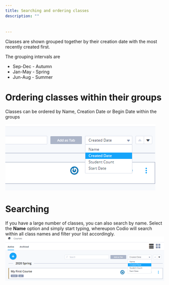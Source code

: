 ```yaml
---
title: Searching and ordering classes
description: ""


---
```


Classes are shown grouped together by their creation date with the most recently created first.

The grouping intervals are

- Sep-Dec - Autumn
- Jan-May - Spring
- Jun-Aug - Summer


# Ordering classes within their groups

Classes can be ordered by Name, Creation Date or Begin Date within the groups

<img alt="CreateDate" src="/img/manage_classes/orderclass.png" class="simple"/>


# Searching

If you have a large number of classes, you can also search by name. Select the **Name** option and simply start typing, whereupon Codio will search within all class names and filter your list accordingly.
<img alt="Name" src="/img/manage_classes/nameclass.png" class="simple"/>